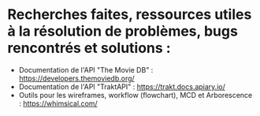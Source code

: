 # Recherches faites, ressources utiles à la résolution de problèmes, bugs rencontrés et solutions :

- Documentation de l'API "The Movie DB" : https://developers.themoviedb.org/
- Documentation de l'API "TraktAPI" : https://trakt.docs.apiary.io/
- Outils pour les wireframes, workflow (flowchart), MCD et Arborescence : https://whimsical.com/
